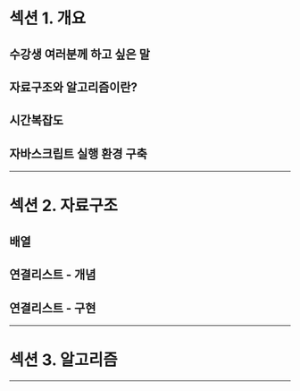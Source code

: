 # 섹션 1. 개요
## 수강생 여러분께 하고 싶은 말
## 자료구조와 알고리즘이란?
## 시간복잡도
## 자바스크립트 실행 환경 구축

****
# 섹션 2. 자료구조
## 배열
## 연결리스트 - 개념
## 연결리스트 - 구현

****
# 섹션 3. 알고리즘

****